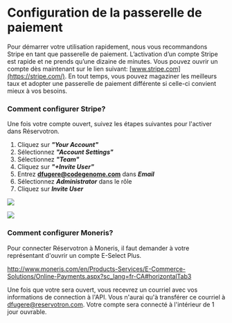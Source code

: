 # Configuration de la passerelle de paiement


Pour démarrer votre utilisation rapidement, nous vous recommandons Stripe en tant que passerelle de paiement. L’activation d’un compte Stripe est rapide et ne prends qu’une dizaine de minutes. Vous pouvez ouvrir un compte dès maintenant sur le lien suivant: [www.stripe.com](https://stripe.com/). En tout temps, vous pouvez magaziner les meilleurs taux et adopter une passerelle de paiement différente si celle-ci convient mieux à vos besoins. 

### Comment configurer Stripe?

Une fois votre compte ouvert, suivez les étapes suivantes pour l'activer dans Réservotron.

1. Cliquez sur ***"Your Account"***
2. Sélectionnez ***"Account Settings"***
3. Sélectionnez ***"Team"***
4. Cliquez sur ***"+Invite User"***
5. Entrez **dfugere@codegenome.com** dans ***Email***
6. Sélectionnez ***Administrator*** dans le rôle
7. Cliquez sur ***Invite User***


![](https://api.monosnap.com/image/download?id=CJbuPqavlA77P2Oryy8lPrI8Uvzvyx)

![](https://api.monosnap.com/image/download?id=6v14dJEQHxTrBihWEuKasSrXzrUVul)

### Comment configurer Moneris?


Pour connecter Réservotron à Moneris, il faut demander à votre représentant d'ouvrir un compte E-Select Plus. 

http://www.moneris.com/en/Products-Services/E-Commerce-Solutions/Online-Payments.aspx?sc_lang=fr-CA#horizontalTab3

Une fois que votre sera ouvert, vous recevrez un courriel avec vos informations de connection à l'API. Vous n'aurai qu'à transférer ce courriel à dfugere@reservotron.com. Votre compte sera connecté à l'intérieur de 1 jour ouvrable. 